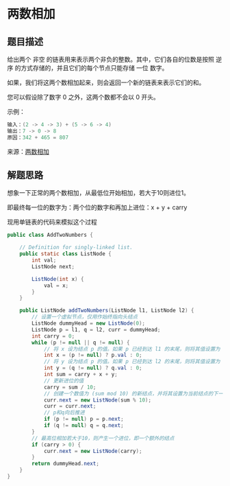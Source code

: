 # 两数相加

## 题目描述

给出两个 非空 的链表用来表示两个非负的整数。其中，它们各自的位数是按照 逆序 的方式存储的，并且它们的每个节点只能存储 一位 数字。

如果，我们将这两个数相加起来，则会返回一个新的链表来表示它们的和。

您可以假设除了数字 0 之外，这两个数都不会以 0 开头。

示例：

```c
输入：(2 -> 4 -> 3) + (5 -> 6 -> 4)
输出：7 -> 0 -> 8
原因：342 + 465 = 807
```

来源：[两数相加](https://leetcode-cn.com/problems/add-two-numbers)



## 解题思路

想象一下正常的两个数相加，从最低位开始相加，若大于10则进位1。

即最终每一位的数字为：两个位的数字和再加上进位：x + y + carry

现用单链表的代码来模拟这个过程

```java
public class AddTwoNumbers {

    // Definition for singly-linked list.
    public static class ListNode {
        int val;
        ListNode next;

        ListNode(int x) {
            val = x;
        }
    }

    public ListNode addTwoNumbers(ListNode l1, ListNode l2) {
        // 设置一个虚拟节点，仅用作始终指向头结点
        ListNode dummyHead = new ListNode(0);
        ListNode p = l1, q = l2, curr = dummyHead;
        int carry = 0;
        while (p != null || q != null) {
            // 将 x 设为结点 p 的值。如果 p 已经到达 l1 的末尾，则将其值设置为 0
            int x = (p != null) ? p.val : 0;
            // 将 y 设为结点 p 的值。如果 p 已经到达 l2 的末尾，则将其值设置为 0
            int y = (q != null) ? q.val : 0;
            int sum = carry + x + y;
            // 更新进位的值
            carry = sum / 10;
            // 创建一个数值为 (sum mod 10) 的新结点，并将其设置为当前结点的下一个结点，然后将当前结点前进到下一个结点。
            curr.next = new ListNode(sum % 10);
            curr = curr.next;
            // p和q向后推进
            if (p != null) p = p.next;
            if (q != null) q = q.next;
        }
        // 最高位相加若大于10，则产生一个进位，即一个额外的结点
        if (carry > 0) {
            curr.next = new ListNode(carry);
        }
        return dummyHead.next;
    }
}
```

